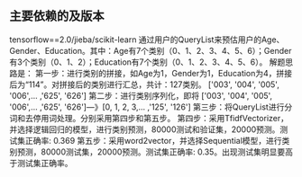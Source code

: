 ## 主要依赖的及版本
tensorflow==2.0/jieba/scikit-learn
通过用户的QueryList来预估用户的Age、Gender、Education。其中：Age有7个类别（0、1、2、3、4、5、6）；Gender有3个类别（0、1、2）；Education有7个类别（0、1、2、3、4、5、6）。
解题思路是：
第一步：进行类别的拼接，如Age为1，Gender为1，Education为4，拼接后为“114”。对拼接后的类别进行汇总，共计：127类别。
['003', '004', '005', '006',... ,'625', '626']
第二步：进行类别序列化，即将 ['003', '004', '005', '006',... ,'625', '626']—》[0, 1, 2, 3,... ,'125', '126']
第三步：将QueryList进行分词和去停用词处理。分别采用第四步和第五步。
第四步：采用TfidfVectorizer，并选择逻辑回归的模型，进行类别预测，80000测试和验证集，20000预测。测试集正确率: 0.369
第五步：采用word2vector，并选择Sequential模型，进行类别预测，80000测试集，20000预测。测试集正确率: 0.35。出现测试集明显要高于测试集正确率。
